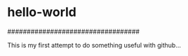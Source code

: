 # hello-world
##################################

This is my first attempt to do something useful with github...
